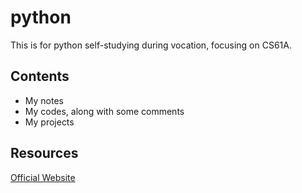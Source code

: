 # python
This is for python self-studying during vocation, focusing on CS61A.

## Contents
* My notes
* My codes, along with some comments
* My projects

## Resources
 [Official Website](https://cs61a.org/ "Visit the official website")

